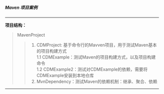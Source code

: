 ##### Maven 项目案例

----

**项目结构：**
> MavenProject  
>> 1. CDMProject: 基于命令行的Mavven项目，用于测试Maven基本的项目构建方式  
      1.1 CDMExample：测试Maven的项目构建方式，以及项目构建命令  
      1.2 CDMExample2：测试对CDMExample的依赖，需要将CDMExample安装到本地仓库  
>> 2. MvnDependency：测试Maven的依赖机制：继承、聚合、依赖

----

